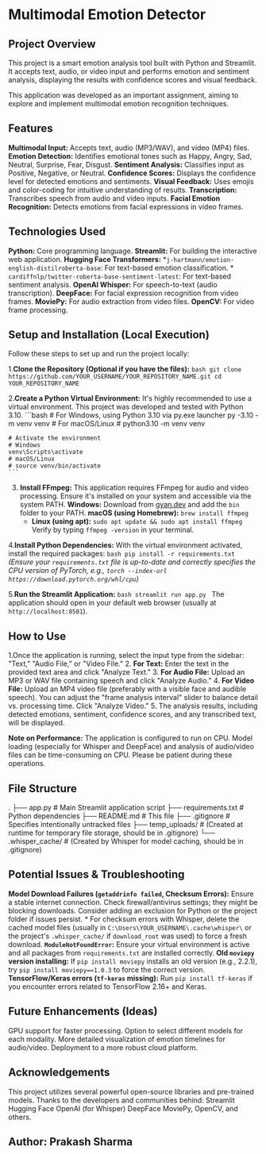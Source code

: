 # Multimodal Emotion Detector

## Project Overview

This project is a smart emotion analysis tool built with Python and Streamlit. It accepts text, audio, or video input and performs emotion and sentiment analysis, displaying the results with confidence scores and visual feedback.

This application was developed as an important assignment, aiming to explore and implement multimodal emotion recognition techniques.

## Features

**Multimodal Input:** Accepts text, audio (MP3/WAV), and video (MP4) files.
**Emotion Detection:** Identifies emotional tones such as Happy, Angry, Sad, Neutral, Surprise, Fear, Disgust.
**Sentiment Analysis:** Classifies input as Positive, Negative, or Neutral.
**Confidence Scores:** Displays the confidence level for detected emotions and sentiments.
**Visual Feedback:** Uses emojis and color-coding for intuitive understanding of results.
**Transcription:** Transcribes speech from audio and video inputs.
**Facial Emotion Recognition:** Detects emotions from facial expressions in video frames.

## Technologies Used

**Python:** Core programming language.
**Streamlit:** For building the interactive web application.
**Hugging Face Transformers:**
    *`j-hartmann/emotion-english-distilroberta-base`: For text-based emotion classification.
    *   `cardiffnlp/twitter-roberta-base-sentiment-latest`: For text-based sentiment analysis.
**OpenAI Whisper:** For speech-to-text (audio transcription).
**DeepFace:** For facial expression recognition from video frames.
**MoviePy:** For audio extraction from video files.
**OpenCV:** For video frame processing.

## Setup and Installation (Local Execution)

Follow these steps to set up and run the project locally:

1.**Clone the Repository (Optional if you have the files):**
    ```bash
    git clone https://github.com/YOUR_USERNAME/YOUR_REPOSITORY_NAME.git
    cd YOUR_REPOSITORY_NAME
    ```

2.**Create a Python Virtual Environment:**
    It's highly recommended to use a virtual environment. This project was developed and tested with Python 3.10.
    ```bash
    # For Windows, using Python 3.10 via py.exe launcher
    py -3.10 -m venv venv
    # For macOS/Linux
    # python3.10 -m venv venv

    # Activate the environment
    # Windows
    venv\Scripts\activate
    # macOS/Linux
    # source venv/bin/activate
    ```

3.  **Install FFmpeg:**
    This application requires FFmpeg for audio and video processing. Ensure it's installed on your system and accessible via the system PATH.
    **Windows:** Download from [gyan.dev](https://www.gyan.dev/ffmpeg/builds/) and add the `bin` folder to your PATH.
    **macOS (using Homebrew):** `brew install ffmpeg`
    *   **Linux (using apt):** `sudo apt update && sudo apt install ffmpeg`
    Verify by typing `ffmpeg -version` in your terminal.

4.**Install Python Dependencies:**
    With the virtual environment activated, install the required packages:
    ```bash
    pip install -r requirements.txt
    ```
    *(Ensure your `requirements.txt` file is up-to-date and correctly specifies the CPU version of PyTorch, e.g., `torch --index-url https://download.pytorch.org/whl/cpu`)*

5.**Run the Streamlit Application:**
    ```bash
    streamlit run app.py
    ```
    The application should open in your default web browser (usually at `http://localhost:8501`).

## How to Use

1.Once the application is running, select the input type from the sidebar: "Text," "Audio File," or "Video File."
2.  **For Text:** Enter the text in the provided text area and click "Analyze Text."
3.  **For Audio File:** Upload an MP3 or WAV file containing speech and click "Analyze Audio."
4.  **For Video File:** Upload an MP4 video file (preferably with a visible face and audible speech). You can adjust the "frame analysis interval" slider to balance detail vs. processing time. Click "Analyze Video."
5.  The analysis results, including detected emotions, sentiment, confidence scores, and any transcribed text, will be displayed.

**Note on Performance:**
The application is configured to run on CPU.
Model loading (especially for Whisper and DeepFace) and analysis of audio/video files can be time-consuming on CPU. Please be patient during these operations.

## File Structure

 .
├── app.py # Main Streamlit application script
├── requirements.txt # Python dependencies
├── README.md # This file
├── .gitignore # Specifies intentionally untracked files
├── temp_uploads/ # (Created at runtime for temporary file storage, should be in .gitignore)
└── .whisper_cache/ # (Created by Whisper for model caching, should be in .gitignore)

## Potential Issues & Troubleshooting

**Model Download Failures (`getaddrinfo failed`, Checksum Errors):**
    Ensure a stable internet connection.
    Check firewall/antivirus settings; they might be blocking downloads. Consider adding an exclusion for Python or the project folder if issues persist.
    *   For checksum errors with Whisper, delete the cached model files (usually in `C:\Users\YOUR_USERNAME\.cache\whisper\` or the project's `.whisper_cache/` if `download_root` was used) to force a fresh download.
**`ModuleNotFoundError`:** Ensure your virtual environment is active and all packages from `requirements.txt` are installed correctly.
**Old `moviepy` version installing:** If `pip install moviepy` installs an old version (e.g., 2.2.1), try `pip install moviepy==1.0.3` to force the correct version.
**TensorFlow/Keras errors (`tf-keras` missing):** Run `pip install tf-keras` if you encounter errors related to TensorFlow 2.16+ and Keras.

## Future Enhancements (Ideas)

GPU support for faster processing.
Option to select different models for each modality.
More detailed visualization of emotion timelines for audio/video.
Deployment to a more robust cloud platform.

## Acknowledgements

This project utilizes several powerful open-source libraries and pre-trained models. Thanks to the developers and communities behind:
Streamlit
Hugging Face
OpenAI (for Whisper)
DeepFace
MoviePy, OpenCV, and others.

## **Author:** Prakash Sharma